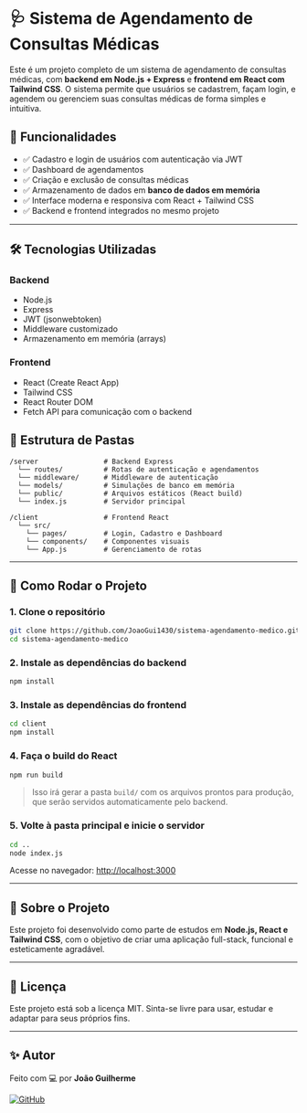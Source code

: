 # 🩺 Sistema de Agendamento de Consultas Médicas

Este é um projeto completo de um sistema de agendamento de consultas médicas, com **backend em Node.js + Express** e **frontend em React com Tailwind CSS**. O sistema permite que usuários se cadastrem, façam login, e agendem ou gerenciem suas consultas médicas de forma simples e intuitiva.

## 🚀 Funcionalidades

- ✅ Cadastro e login de usuários com autenticação via JWT
- ✅ Dashboard de agendamentos
- ✅ Criação e exclusão de consultas médicas
- ✅ Armazenamento de dados em **banco de dados em memória**
- ✅ Interface moderna e responsiva com React + Tailwind CSS
- ✅ Backend e frontend integrados no mesmo projeto

---

## 🛠️ Tecnologias Utilizadas

### Backend
- Node.js
- Express
- JWT (jsonwebtoken)
- Middleware customizado
- Armazenamento em memória (arrays)

### Frontend
- React (Create React App)
- Tailwind CSS
- React Router DOM
- Fetch API para comunicação com o backend

## 📁 Estrutura de Pastas

```
/server                # Backend Express
  └── routes/          # Rotas de autenticação e agendamentos
  └── middleware/      # Middleware de autenticação
  └── models/          # Simulações de banco em memória
  └── public/          # Arquivos estáticos (React build)
  └── index.js         # Servidor principal

/client                # Frontend React
  └── src/
    └── pages/         # Login, Cadastro e Dashboard
    └── components/    # Componentes visuais
    └── App.js         # Gerenciamento de rotas
```

---

## 🧪 Como Rodar o Projeto

### 1. Clone o repositório

```bash
git clone https://github.com/JoaoGui1430/sistema-agendamento-medico.git
cd sistema-agendamento-medico
```

### 2. Instale as dependências do backend

```bash
npm install
```

### 3. Instale as dependências do frontend

```bash
cd client
npm install
```

### 4. Faça o build do React

```bash
npm run build
```

> Isso irá gerar a pasta `build/` com os arquivos prontos para produção, que serão servidos automaticamente pelo backend.

### 5. Volte à pasta principal e inicie o servidor

```bash
cd ..
node index.js
```

Acesse no navegador: [http://localhost:3000](http://localhost:3000)

---

## 👤 Sobre o Projeto

Este projeto foi desenvolvido como parte de estudos em **Node.js, React e Tailwind CSS**, com o objetivo de criar uma aplicação full-stack, funcional e esteticamente agradável.

---


## 📄 Licença

Este projeto está sob a licença MIT. Sinta-se livre para usar, estudar e adaptar para seus próprios fins.

---

## ✨ Autor

Feito com 💻 por **João Guilherme**

[![GitHub](https://img.shields.io/badge/GitHub-gray?logo=github&style=flat-square)](https://github.com/JoaoGui1430)